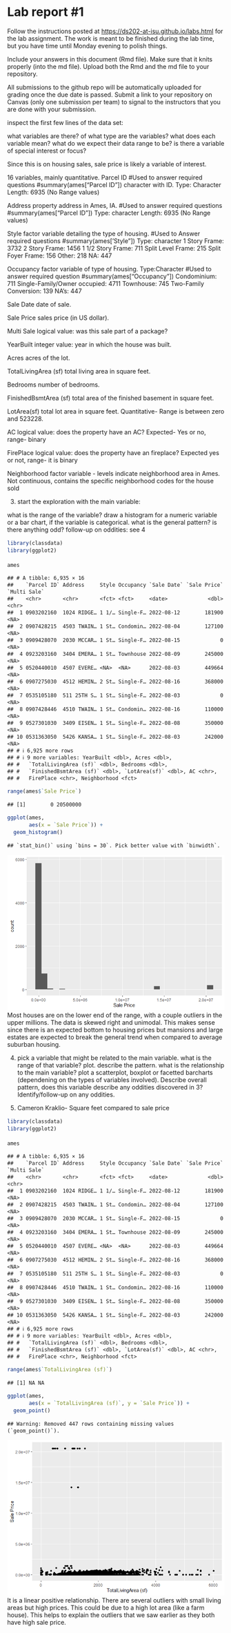 
<!-- README.md is generated from README.Rmd. Please edit the README.Rmd file -->

# Lab report \#1

Follow the instructions posted at
<https://ds202-at-isu.github.io/labs.html> for the lab assignment. The
work is meant to be finished during the lab time, but you have time
until Monday evening to polish things.

Include your answers in this document (Rmd file). Make sure that it
knits properly (into the md file). Upload both the Rmd and the md file
to your repository.

All submissions to the github repo will be automatically uploaded for
grading once the due date is passed. Submit a link to your repository on
Canvas (only one submission per team) to signal to the instructors that
you are done with your submission.

inspect the first few lines of the data set:

what variables are there? of what type are the variables? what does each
variable mean? what do we expect their data range to be? is there a
variable of special interest or focus?

Since this is on housing sales, sale price is likely a variable of
interest.

16 variables, mainly quantitative. Parcel ID \#Used to answer required
questions \#summary(ames\[“Parcel ID”\]) character with ID. Type:
Character Length: 6935 (No Range values)

Address property address in Ames, IA. \#Used to answer required
questions \#summary(ames\[“Parcel ID”\]) Type: character Length: 6935
(No Range values)

Style factor variable detailing the type of housing. \#Used to Answer
required questions \#summary(ames\[’Style”\]) Type: character 1 Story
Frame: 3732 2 Story Frame: 1456 1 1/2 Story Frame: 711 Split Level
Frame: 215 Split Foyer Frame: 156 Other: 218 NA: 447

Occupancy factor variable of type of housing. Type:Character \#Used to
answer required question \#summary(ames\[“Occupancy”\]) Condominium: 711
Single-Family/Owner occupied: 4711 Townhouse: 745 Two-Family Conversion:
139 NA’s: 447

Sale Date date of sale.

Sale Price sales price (in US dollar).

Multi Sale logical value: was this sale part of a package?

YearBuilt integer value: year in which the house was built.

Acres acres of the lot.

TotalLivingArea (sf) total living area in square feet.

Bedrooms number of bedrooms.

FinishedBsmtArea (sf) total area of the finished basement in square
feet.

LotArea(sf) total lot area in square feet. Quantitative- Range is
between zero and 523228.

AC logical value: does the property have an AC? Expected- Yes or no,
range- binary

FirePlace logical value: does the property have an fireplace? Expected
yes or not, range- it is binary

Neighborhood factor variable - levels indicate neighborhood area in
Ames. Not continuous, contains the specific neighborhood codes for the
house sold

3.  start the exploration with the main variable:

what is the range of the variable? draw a histogram for a numeric
variable or a bar chart, if the variable is categorical. what is the
general pattern? is there anything odd? follow-up on oddities: see 4

``` r
library(classdata)
library(ggplot2)

ames
```

    ## # A tibble: 6,935 × 16
    ##    `Parcel ID` Address     Style Occupancy `Sale Date` `Sale Price` `Multi Sale`
    ##    <chr>       <chr>       <fct> <fct>     <date>             <dbl> <chr>       
    ##  1 0903202160  1024 RIDGE… 1 1/… Single-F… 2022-08-12        181900 <NA>        
    ##  2 0907428215  4503 TWAIN… 1 St… Condomin… 2022-08-04        127100 <NA>        
    ##  3 0909428070  2030 MCCAR… 1 St… Single-F… 2022-08-15             0 <NA>        
    ##  4 0923203160  3404 EMERA… 1 St… Townhouse 2022-08-09        245000 <NA>        
    ##  5 0520440010  4507 EVERE… <NA>  <NA>      2022-08-03        449664 <NA>        
    ##  6 0907275030  4512 HEMIN… 2 St… Single-F… 2022-08-16        368000 <NA>        
    ##  7 0535105180  511 25TH S… 1 St… Single-F… 2022-08-03             0 <NA>        
    ##  8 0907428446  4510 TWAIN… 1 St… Condomin… 2022-08-16        110000 <NA>        
    ##  9 0527301030  3409 EISEN… 1 St… Single-F… 2022-08-08        350000 <NA>        
    ## 10 0531363050  5426 KANSA… 1 St… Single-F… 2022-08-03        242000 <NA>        
    ## # ℹ 6,925 more rows
    ## # ℹ 9 more variables: YearBuilt <dbl>, Acres <dbl>,
    ## #   `TotalLivingArea (sf)` <dbl>, Bedrooms <dbl>,
    ## #   `FinishedBsmtArea (sf)` <dbl>, `LotArea(sf)` <dbl>, AC <chr>,
    ## #   FirePlace <chr>, Neighborhood <fct>

``` r
range(ames$`Sale Price`)
```

    ## [1]        0 20500000

``` r
ggplot(ames,
       aes(x = `Sale Price`)) +
  geom_histogram()
```

    ## `stat_bin()` using `bins = 30`. Pick better value with `binwidth`.

![](README_files/figure-gfm/unnamed-chunk-1-1.png)<!-- --> Most houses
are on the lower end of the range, with a couple outliers in the upper
millions. The data is skewed right and unimodal. This makes sense since
there is an expected bottom to housing prices but mansions and large
estates are expected to break the general trend when compared to average
suburban housing.

4.  pick a variable that might be related to the main variable. what is
    the range of that variable? plot. describe the pattern. what is the
    relationship to the main variable? plot a scatterplot, boxplot or
    facetted barcharts (dependening on the types of variables involved).
    Describe overall pattern, does this variable describe any oddities
    discovered in 3? Identify/follow-up on any oddities.

5.  Cameron Kraklio- Square feet compared to sale price

``` r
library(classdata)
library(ggplot2)

ames
```

    ## # A tibble: 6,935 × 16
    ##    `Parcel ID` Address     Style Occupancy `Sale Date` `Sale Price` `Multi Sale`
    ##    <chr>       <chr>       <fct> <fct>     <date>             <dbl> <chr>       
    ##  1 0903202160  1024 RIDGE… 1 1/… Single-F… 2022-08-12        181900 <NA>        
    ##  2 0907428215  4503 TWAIN… 1 St… Condomin… 2022-08-04        127100 <NA>        
    ##  3 0909428070  2030 MCCAR… 1 St… Single-F… 2022-08-15             0 <NA>        
    ##  4 0923203160  3404 EMERA… 1 St… Townhouse 2022-08-09        245000 <NA>        
    ##  5 0520440010  4507 EVERE… <NA>  <NA>      2022-08-03        449664 <NA>        
    ##  6 0907275030  4512 HEMIN… 2 St… Single-F… 2022-08-16        368000 <NA>        
    ##  7 0535105180  511 25TH S… 1 St… Single-F… 2022-08-03             0 <NA>        
    ##  8 0907428446  4510 TWAIN… 1 St… Condomin… 2022-08-16        110000 <NA>        
    ##  9 0527301030  3409 EISEN… 1 St… Single-F… 2022-08-08        350000 <NA>        
    ## 10 0531363050  5426 KANSA… 1 St… Single-F… 2022-08-03        242000 <NA>        
    ## # ℹ 6,925 more rows
    ## # ℹ 9 more variables: YearBuilt <dbl>, Acres <dbl>,
    ## #   `TotalLivingArea (sf)` <dbl>, Bedrooms <dbl>,
    ## #   `FinishedBsmtArea (sf)` <dbl>, `LotArea(sf)` <dbl>, AC <chr>,
    ## #   FirePlace <chr>, Neighborhood <fct>

``` r
range(ames$`TotalLivingArea (sf)`)
```

    ## [1] NA NA

``` r
ggplot(ames,
       aes(x = `TotalLivingArea (sf)`, y = `Sale Price`)) +
  geom_point()
```

    ## Warning: Removed 447 rows containing missing values (`geom_point()`).

![](README_files/figure-gfm/unnamed-chunk-2-1.png)<!-- --> It is a
linear positive relationship. There are several outliers with small
living areas but high prices. This could be due to a high lot area (like
a farm house). This helps to explain the outliers that we saw earlier as
they both have high sale price.
